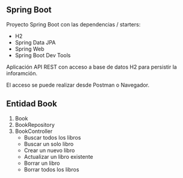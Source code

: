 
## Spring Boot

Proyecto Spring Boot con las dependencias / starters:
* H2
* Spring Data JPA
* Spring Web
* Spring Boot Dev Tools

Aplicación API REST con acceso a base de datos H2 para 
persistir la inforamción.

El acceso se puede realizar desde Postman o Navegador.

## Entidad Book
1. Book
2. BookRepository
3. BookController
    * Buscar todos los libros
    * Buscar un solo libro
    * Crear un nuevo libro
    * Actualizar un libro existente
    * Borrar un libro
    * Borrar todos los libros